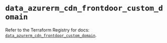 # `data_azurerm_cdn_frontdoor_custom_domain`

Refer to the Terraform Registry for docs: [`data_azurerm_cdn_frontdoor_custom_domain`](https://registry.terraform.io/providers/hashicorp/azurerm/4.0.1/docs/data-sources/cdn_frontdoor_custom_domain).
